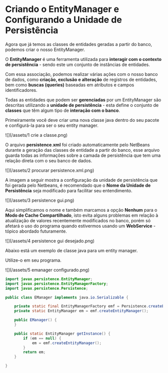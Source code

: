 # Criando o EntityManager e Configurando a Unidade de Persistência

Agora que já temos as classes de entidades geradas a partir do banco, podemos criar o nosso EntityManager.

O **EntityManager** é uma ferramenta utilizada para **interagir com o contexto de persistência** - sendo este um conjunto de instâncias de entidades. 

Com essa associação, podemos realizar várias ações com o nosso banco de dados, como **criação, exclusão e alteração** de registros de entidades, bem como **buscas (queries)** baseadas em atributos e campos identificadores.

Todas as entidades que podem ser **gerenciadas** por um EntityManager são descritas utilizando a **unidade de persistência** - esta define o conjunto de **classes** que têm algum tipo de **interação com o banco**.

Primeiramente você deve criar uma nova classe java dentro do seu pacote e configurá-la para ser o seu entity manager.

![](/assets/1 crie a classe.png)

O arquivo **persistence**.**xml** foi criado automaticamente pelo NetBeans durante a geração das classes de entidade a partir do banco, esse arquivo guarda todas as informações sobre a camada de persistência que tem uma relação direta com o seu banco de dados.

![](/assets/2 procurar persistence.xml.png)

A imagem a seguir mostra a configuração da unidade de persistência que foi gerada pelo Netbeans, é recomendado que o **Nome da Unidade de Persistência** seja modificado para facilitar seu entendimento.

![](/assets/3 persistence gui.png)

Aqui simplificamos o nome e também marcamos a opção **Nenhum** para o **Modo de Cache Compartilhado**, isto evita alguns problemas em relação à atualização de valores recentemente modificados no banco, porém só afetará o uso do programa quando estivermos usando um **WebService** - tópico abordado futuramente.

![](/assets/4 persistence gui desejado.png)

Abaixo está um exemplo de classe java para um entity manager.

Utilize-o em seu programa.

![](/assets/5 emanager configurado.png)

```java
import javax.persistence.EntityManager;
import javax.persistence.EntityManagerFactory;
import javax.persistence.Persistence;

public class EManager implements java.io.Serializable {

    private static final EntityManagerFactory emf = Persistence.createEntityManagerFactory("UniversidadePU");
    private static EntityManager em = emf.createEntityManager();

    public EManager() {
    }

    public static EntityManager getInstance() {
        if (em == null) {
            em = emf.createEntityManager();
        }
        return em;
    }

}
```
